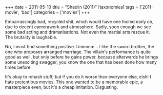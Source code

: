 +++
date = 2011-05-10
title = "Shaolin (2011)"
[taxonomies]
tags = ['2011-movie', 'bad']
categories = ['movies']
+++

Embarrassingly bad, recycled shit, which would have one fooled early on,
due to decent camerawork and atmosphere. Sadly, soon enough we see some
bad acting and dramatisations. Not even the martial arts rescue it. The
brutality is laughable.

No, I must find something positive. Ummmm... I like the sworn brother,
the one who proposes arranged marriage. The villain's performance is
quite good as well, but only before he gains power, because afterwards
he brings some unexciting swagger, you know the one that has been done
how many times before.

It's okay to rehash stuff, but if you do it worse than everyone else,
eish! I hate pretentious movies. This one wanted to be a memorable epic,
a masterpiece even, but it's a cheap imitation. Disgusting.
